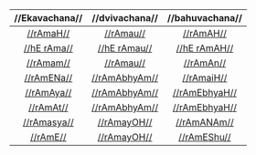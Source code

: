 |       //Ekavachana//       |       //dvivachana//       |       //bahuvachana//      |
| :------------------------: | :------------------------: | :------------------------: |
|   [//rAmaH//](raama-1-1)   |   [//rAmau//](raama-1-2)   |   [//rAmAH//](raama-1-3)   |
| [//hE rAma//](raama-1.1-1) |  [//hE rAmau//](raama-1-2) |  [//hE rAmAH//](raama-1-3) |
|   [//rAmam//](raama-2-1)   |   [//rAmau//](raama-2-2)   |   [//rAmAn//](raama-2-3)   |
|   [//rAmENa//](raama-3-1)  | [//rAmAbhyAm//](raama-3-2) |   [//rAmaiH//](raama-3-3)  |
|   [//rAmAya//](raama-4-1)  | [//rAmAbhyAm//](raama-3-2) | [//rAmEbhyaH//](raama-4-3) |
|   [//rAmAt//](raama-5-1)   | [//rAmAbhyAm//](raama-3-2) | [//rAmEbhyaH//](raama-4-3) |
|  [//rAmasya//](raama-6-1)  |  [//rAmayOH//](raama-6-2)  |  [//rAmANAm//](raama-6-3)  |
|    [//rAmE//](raama-7-1)   |  [//rAmayOH//](raama-7-2)  |  [//rAmEShu//](raama-7-3)  |
